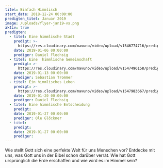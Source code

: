```yaml
---
titel: Einfach Himmlisch
start_date: 2018-12-24 00:00:00
predigten_titel: Januar 2019
image: /uploads/flyer-jan19-vs.png
aktiv: true
predigten:
  - titel: Eine himmlische Stadt
    predigt: >-
      https://res.cloudinary.com/mavuno/video/upload/v1546774716/predigten/Einfach%20himmlisch/20190106_Predigt_Flechsig_einfach_himmlisch_01.mp3
    date: 2019-01-06 00:00:00
    prediger: Daniel Flechsig
  - titel: Eine  himmlische Gemeinschaft
    predigt: >-
      https://res.cloudinary.com/mavuno/video/upload/v1547496158/predigten/Einfach%20himmlisch/20190113_Predigt_Trommer_einfach_himmlisch_02.mp3
    date: 2019-01-13 00:00:00
    prediger: Sebastian Trommer
  - titel: Ein himmlisches Leben
    predigt: >-
      https://res.cloudinary.com/mavuno/video/upload/v1547983667/predigten/Einfach%20himmlisch/20190120_Predigt_Flechsig_einfach_himmlisch_03.mp3
    date: 2019-01-20 00:00:00
    prediger: Daniel Flechsig
  - titel: Eine himmlische Entscheidung
    predigt:
    date: 2019-01-27 00:00:00
    prediger: Ole Glöckner
  - titel:
    predigt:
    date: 2019-01-27 00:00:00
    prediger:
---
```


Wie stellt Gott sich eine perfekte Welt für uns Menschen vor? Entdecke mit uns, was Gott uns in der Bibel schon darüber verrät. Wie hat Gott ursprünglich die Erde erschaffen und wie wird es im Himmel sein?